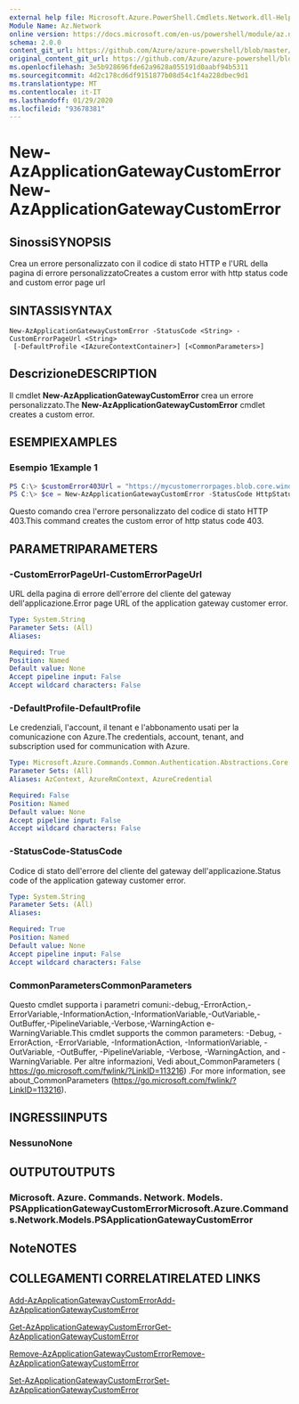 ```yaml
---
external help file: Microsoft.Azure.PowerShell.Cmdlets.Network.dll-Help.xml
Module Name: Az.Network
online version: https://docs.microsoft.com/en-us/powershell/module/az.network/new-azapplicationgatewaycustomerror
schema: 2.0.0
content_git_url: https://github.com/Azure/azure-powershell/blob/master/src/Network/Network/help/New-AzApplicationGatewayCustomError.md
original_content_git_url: https://github.com/Azure/azure-powershell/blob/master/src/Network/Network/help/New-AzApplicationGatewayCustomError.md
ms.openlocfilehash: 3e5b928696fde62a9628a055191d0aabf94b5311
ms.sourcegitcommit: 4d2c178cd6df9151877b08d54c1f4a228dbec9d1
ms.translationtype: MT
ms.contentlocale: it-IT
ms.lasthandoff: 01/29/2020
ms.locfileid: "93678381"
---
```

# <span data-ttu-id="c6b24-101">New-AzApplicationGatewayCustomError</span><span class="sxs-lookup"><span data-stu-id="c6b24-101">New-AzApplicationGatewayCustomError</span></span>

## <span data-ttu-id="c6b24-102">Sinossi</span><span class="sxs-lookup"><span data-stu-id="c6b24-102">SYNOPSIS</span></span>
<span data-ttu-id="c6b24-103">Crea un errore personalizzato con il codice di stato HTTP e l'URL della pagina di errore personalizzato</span><span class="sxs-lookup"><span data-stu-id="c6b24-103">Creates a custom error with http status code and custom error page url</span></span> 

## <span data-ttu-id="c6b24-104">SINTASSI</span><span class="sxs-lookup"><span data-stu-id="c6b24-104">SYNTAX</span></span>

```
New-AzApplicationGatewayCustomError -StatusCode <String> -CustomErrorPageUrl <String>
 [-DefaultProfile <IAzureContextContainer>] [<CommonParameters>]
```

## <span data-ttu-id="c6b24-105">Descrizione</span><span class="sxs-lookup"><span data-stu-id="c6b24-105">DESCRIPTION</span></span>
<span data-ttu-id="c6b24-106">Il cmdlet **New-AzApplicationGatewayCustomError** crea un errore personalizzato.</span><span class="sxs-lookup"><span data-stu-id="c6b24-106">The **New-AzApplicationGatewayCustomError** cmdlet creates a custom error.</span></span>

## <span data-ttu-id="c6b24-107">ESEMPI</span><span class="sxs-lookup"><span data-stu-id="c6b24-107">EXAMPLES</span></span>

### <span data-ttu-id="c6b24-108">Esempio 1</span><span class="sxs-lookup"><span data-stu-id="c6b24-108">Example 1</span></span>
```powershell
PS C:\> $customError403Url = "https://mycustomerrorpages.blob.core.windows.net/errorpages/403-another.htm"
PS C:\> $ce = New-AzApplicationGatewayCustomError -StatusCode HttpStatus403 -CustomErrorPageUrl $customError403Url
```

<span data-ttu-id="c6b24-109">Questo comando crea l'errore personalizzato del codice di stato HTTP 403.</span><span class="sxs-lookup"><span data-stu-id="c6b24-109">This command creates the custom error of http status code 403.</span></span>

## <span data-ttu-id="c6b24-110">PARAMETRI</span><span class="sxs-lookup"><span data-stu-id="c6b24-110">PARAMETERS</span></span>

### <span data-ttu-id="c6b24-111">-CustomErrorPageUrl</span><span class="sxs-lookup"><span data-stu-id="c6b24-111">-CustomErrorPageUrl</span></span>
<span data-ttu-id="c6b24-112">URL della pagina di errore dell'errore del cliente del gateway dell'applicazione.</span><span class="sxs-lookup"><span data-stu-id="c6b24-112">Error page URL of the application gateway customer error.</span></span>

```yaml
Type: System.String
Parameter Sets: (All)
Aliases:

Required: True
Position: Named
Default value: None
Accept pipeline input: False
Accept wildcard characters: False
```

### <span data-ttu-id="c6b24-113">-DefaultProfile</span><span class="sxs-lookup"><span data-stu-id="c6b24-113">-DefaultProfile</span></span>
<span data-ttu-id="c6b24-114">Le credenziali, l'account, il tenant e l'abbonamento usati per la comunicazione con Azure.</span><span class="sxs-lookup"><span data-stu-id="c6b24-114">The credentials, account, tenant, and subscription used for communication with Azure.</span></span>

```yaml
Type: Microsoft.Azure.Commands.Common.Authentication.Abstractions.Core.IAzureContextContainer
Parameter Sets: (All)
Aliases: AzContext, AzureRmContext, AzureCredential

Required: False
Position: Named
Default value: None
Accept pipeline input: False
Accept wildcard characters: False
```

### <span data-ttu-id="c6b24-115">-StatusCode</span><span class="sxs-lookup"><span data-stu-id="c6b24-115">-StatusCode</span></span>
<span data-ttu-id="c6b24-116">Codice di stato dell'errore del cliente del gateway dell'applicazione.</span><span class="sxs-lookup"><span data-stu-id="c6b24-116">Status code of the application gateway customer error.</span></span>

```yaml
Type: System.String
Parameter Sets: (All)
Aliases:

Required: True
Position: Named
Default value: None
Accept pipeline input: False
Accept wildcard characters: False
```

### <span data-ttu-id="c6b24-117">CommonParameters</span><span class="sxs-lookup"><span data-stu-id="c6b24-117">CommonParameters</span></span>
<span data-ttu-id="c6b24-118">Questo cmdlet supporta i parametri comuni:-debug,-ErrorAction,-ErrorVariable,-InformationAction,-InformationVariable,-OutVariable,-OutBuffer,-PipelineVariable,-Verbose,-WarningAction e-WarningVariable.</span><span class="sxs-lookup"><span data-stu-id="c6b24-118">This cmdlet supports the common parameters: -Debug, -ErrorAction, -ErrorVariable, -InformationAction, -InformationVariable, -OutVariable, -OutBuffer, -PipelineVariable, -Verbose, -WarningAction, and -WarningVariable.</span></span> <span data-ttu-id="c6b24-119">Per altre informazioni, Vedi about_CommonParameters ( https://go.microsoft.com/fwlink/?LinkID=113216) .</span><span class="sxs-lookup"><span data-stu-id="c6b24-119">For more information, see about_CommonParameters (https://go.microsoft.com/fwlink/?LinkID=113216).</span></span>

## <span data-ttu-id="c6b24-120">INGRESSI</span><span class="sxs-lookup"><span data-stu-id="c6b24-120">INPUTS</span></span>

### <span data-ttu-id="c6b24-121">Nessuno</span><span class="sxs-lookup"><span data-stu-id="c6b24-121">None</span></span>

## <span data-ttu-id="c6b24-122">OUTPUT</span><span class="sxs-lookup"><span data-stu-id="c6b24-122">OUTPUTS</span></span>

### <span data-ttu-id="c6b24-123">Microsoft. Azure. Commands. Network. Models. PSApplicationGatewayCustomError</span><span class="sxs-lookup"><span data-stu-id="c6b24-123">Microsoft.Azure.Commands.Network.Models.PSApplicationGatewayCustomError</span></span>

## <span data-ttu-id="c6b24-124">Note</span><span class="sxs-lookup"><span data-stu-id="c6b24-124">NOTES</span></span>

## <span data-ttu-id="c6b24-125">COLLEGAMENTI CORRELATI</span><span class="sxs-lookup"><span data-stu-id="c6b24-125">RELATED LINKS</span></span>

[<span data-ttu-id="c6b24-126">Add-AzApplicationGatewayCustomError</span><span class="sxs-lookup"><span data-stu-id="c6b24-126">Add-AzApplicationGatewayCustomError</span></span>](./Add-AzApplicationGatewayCustomError.md)

[<span data-ttu-id="c6b24-127">Get-AzApplicationGatewayCustomError</span><span class="sxs-lookup"><span data-stu-id="c6b24-127">Get-AzApplicationGatewayCustomError</span></span>](./Get-AzApplicationGatewayCustomError.md)

[<span data-ttu-id="c6b24-128">Remove-AzApplicationGatewayCustomError</span><span class="sxs-lookup"><span data-stu-id="c6b24-128">Remove-AzApplicationGatewayCustomError</span></span>](./Remove-AzApplicationGatewayCustomError.md)

[<span data-ttu-id="c6b24-129">Set-AzApplicationGatewayCustomError</span><span class="sxs-lookup"><span data-stu-id="c6b24-129">Set-AzApplicationGatewayCustomError</span></span>](./Set-AzApplicationGatewayCustomError.md)
